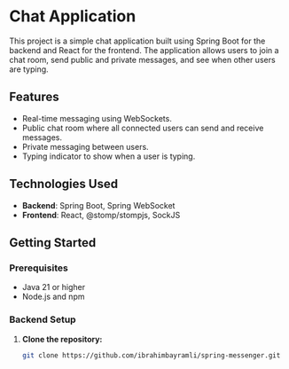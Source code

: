 # Chat Application

This project is a simple chat application built using Spring Boot for the backend and React for the frontend. The application allows users to join a chat room, send public and private messages, and see when other users are typing.

## Features
- Real-time messaging using WebSockets.
- Public chat room where all connected users can send and receive messages.
- Private messaging between users.
- Typing indicator to show when a user is typing.

## Technologies Used
- **Backend**: Spring Boot, Spring WebSocket
- **Frontend**: React, @stomp/stompjs, SockJS

## Getting Started

### Prerequisites
- Java 21 or higher
- Node.js and npm

### Backend Setup
1. **Clone the repository:**
   ```bash
   git clone https://github.com/ibrahimbayramli/spring-messenger.git
   
